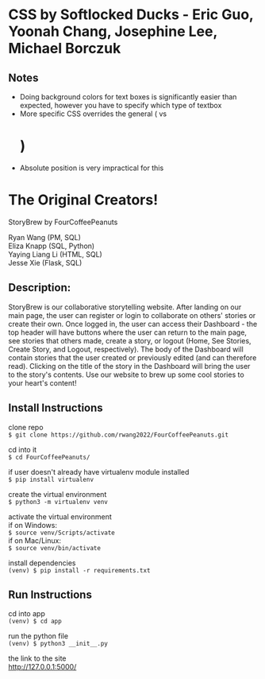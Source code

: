 # CSS by Softlocked Ducks - Eric Guo, Yoonah Chang, Josephine Lee, Michael Borczuk

## Notes
- Doing background colors for text boxes is significantly easier than expected, however you have to specify which type of textbox
- More specific CSS overrides the general (<html> vs <h1>)
- Absolute position is very impractical for this





# The Original Creators!
StoryBrew by FourCoffeePeanuts

Ryan Wang (PM, SQL) <br />
Eliza Knapp (SQL, Python) <br />
Yaying Liang Li (HTML, SQL) <br />
Jesse Xie (Flask, SQL) <br />

## Description:
StoryBrew is our collaborative storytelling website. After landing on our main page, the user can register or login to collaborate on others' stories or create their own. Once logged in, the user can access their Dashboard - the top header will have buttons where the user can return to the main page, see stories that others made, create a story, or logout (Home, See Stories, Create Story, and Logout, respectively). The body of the Dashboard will contain stories that the user created or previously edited (and can therefore read). Clicking on the title of the story in the Dashboard will bring the user to the story's contents. Use our website to brew up some cool stories to your heart's content!

## Install Instructions
clone repo <br>
`$ git clone https://github.com/rwang2022/FourCoffeePeanuts.git`

cd into it<br>
`$ cd FourCoffeePeanuts/`

if user doesn't already have virtualenv module installed <br>
`$ pip install virtualenv`

create the virtual environment<br>
`$ python3 -m virtualenv venv`

activate the virtual environment<br>
if on Windows: <br>
`$ source venv/Scripts/activate` <br>
if on Mac/Linux: <br>
`$ source venv/bin/activate`

install dependencies<br>
`(venv) $ pip install -r requirements.txt`

## Run Instructions
cd into app <br>
`(venv) $ cd app`

run the python file<br>
`(venv) $ python3 __init__.py`

the link to the site<br>
http://127.0.0.1:5000/
